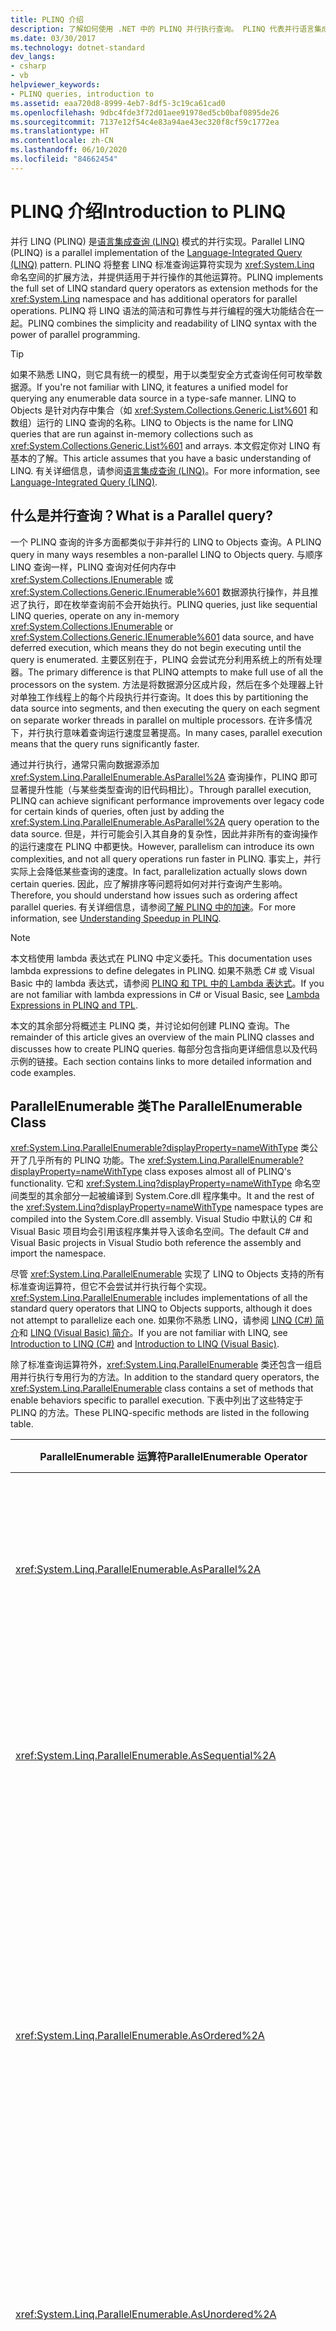 ```yaml
---
title: PLINQ 介绍
description: 了解如何使用 .NET 中的 PLINQ 并行执行查询。 PLINQ 代表并行语言集成查询 (LINQ)。
ms.date: 03/30/2017
ms.technology: dotnet-standard
dev_langs:
- csharp
- vb
helpviewer_keywords:
- PLINQ queries, introduction to
ms.assetid: eaa720d8-8999-4eb7-8df5-3c19ca61cad0
ms.openlocfilehash: 9dbc4fde3f72d01aee91978ed5cb0baf0895de26
ms.sourcegitcommit: 7137e12f54c4e83a94ae43ec320f8cf59c1772ea
ms.translationtype: HT
ms.contentlocale: zh-CN
ms.lasthandoff: 06/10/2020
ms.locfileid: "84662454"
---
```

# <a name="introduction-to-plinq"></a><span data-ttu-id="423ee-104">PLINQ 介绍</span><span class="sxs-lookup"><span data-stu-id="423ee-104">Introduction to PLINQ</span></span>

<span data-ttu-id="423ee-105">并行 LINQ (PLINQ) 是[语言集成查询 (LINQ)](../../csharp/programming-guide/concepts/linq/index.md) 模式的并行实现。</span><span class="sxs-lookup"><span data-stu-id="423ee-105">Parallel LINQ (PLINQ) is a parallel implementation of the [Language-Integrated Query (LINQ)](../../csharp/programming-guide/concepts/linq/index.md) pattern.</span></span> <span data-ttu-id="423ee-106">PLINQ 将整套 LINQ 标准查询运算符实现为 <xref:System.Linq> 命名空间的扩展方法，并提供适用于并行操作的其他运算符。</span><span class="sxs-lookup"><span data-stu-id="423ee-106">PLINQ implements the full set of LINQ standard query operators as extension methods for the <xref:System.Linq> namespace and has additional operators for parallel operations.</span></span> <span data-ttu-id="423ee-107">PLINQ 将 LINQ 语法的简洁和可靠性与并行编程的强大功能结合在一起。</span><span class="sxs-lookup"><span data-stu-id="423ee-107">PLINQ combines the simplicity and readability of LINQ syntax with the power of parallel programming.</span></span>

> [!TIP]
> <span data-ttu-id="423ee-108">如果不熟悉 LINQ，则它具有统一的模型，用于以类型安全方式查询任何可枚举数据源。</span><span class="sxs-lookup"><span data-stu-id="423ee-108">If you're not familiar with LINQ, it features a unified model for querying any enumerable data source in a type-safe manner.</span></span> <span data-ttu-id="423ee-109">LINQ to Objects 是针对内存中集合（如 <xref:System.Collections.Generic.List%601> 和数组）运行的 LINQ 查询的名称。</span><span class="sxs-lookup"><span data-stu-id="423ee-109">LINQ to Objects is the name for LINQ queries that are run against in-memory collections such as <xref:System.Collections.Generic.List%601> and arrays.</span></span> <span data-ttu-id="423ee-110">本文假定你对 LINQ 有基本的了解。</span><span class="sxs-lookup"><span data-stu-id="423ee-110">This article assumes that you have a basic understanding of LINQ.</span></span> <span data-ttu-id="423ee-111">有关详细信息，请参阅[语言集成查询 (LINQ)](../../csharp/programming-guide/concepts/linq/index.md)。</span><span class="sxs-lookup"><span data-stu-id="423ee-111">For more information, see [Language-Integrated Query (LINQ)](../../csharp/programming-guide/concepts/linq/index.md).</span></span>

## <a name="what-is-a-parallel-query"></a><span data-ttu-id="423ee-112">什么是并行查询？</span><span class="sxs-lookup"><span data-stu-id="423ee-112">What is a Parallel query?</span></span>

<span data-ttu-id="423ee-113">一个 PLINQ 查询的许多方面都类似于非并行的 LINQ to Objects 查询。</span><span class="sxs-lookup"><span data-stu-id="423ee-113">A PLINQ query in many ways resembles a non-parallel LINQ to Objects query.</span></span> <span data-ttu-id="423ee-114">与顺序 LINQ 查询一样，PLINQ 查询对任何内存中 <xref:System.Collections.IEnumerable> 或 <xref:System.Collections.Generic.IEnumerable%601> 数据源执行操作，并且推迟了执行，即在枚举查询前不会开始执行。</span><span class="sxs-lookup"><span data-stu-id="423ee-114">PLINQ queries, just like sequential LINQ queries, operate on any in-memory <xref:System.Collections.IEnumerable> or <xref:System.Collections.Generic.IEnumerable%601> data source, and have deferred execution, which means they do not begin executing until the query is enumerated.</span></span> <span data-ttu-id="423ee-115">主要区别在于，PLINQ 会尝试充分利用系统上的所有处理器。</span><span class="sxs-lookup"><span data-stu-id="423ee-115">The primary difference is that PLINQ attempts to make full use of all the processors on the system.</span></span> <span data-ttu-id="423ee-116">方法是将数据源分区成片段，然后在多个处理器上针对单独工作线程上的每个片段执行并行查询。</span><span class="sxs-lookup"><span data-stu-id="423ee-116">It does this by partitioning the data source into segments, and then executing the query on each segment on separate worker threads in parallel on multiple processors.</span></span> <span data-ttu-id="423ee-117">在许多情况下，并行执行意味着查询运行速度显著提高。</span><span class="sxs-lookup"><span data-stu-id="423ee-117">In many cases, parallel execution means that the query runs significantly faster.</span></span>

<span data-ttu-id="423ee-118">通过并行执行，通常只需向数据源添加 <xref:System.Linq.ParallelEnumerable.AsParallel%2A> 查询操作，PLINQ 即可显著提升性能（与某些类型查询的旧代码相比）。</span><span class="sxs-lookup"><span data-stu-id="423ee-118">Through parallel execution, PLINQ can achieve significant performance improvements over legacy code for certain kinds of queries, often just by adding the <xref:System.Linq.ParallelEnumerable.AsParallel%2A> query operation to the data source.</span></span> <span data-ttu-id="423ee-119">但是，并行可能会引入其自身的复杂性，因此并非所有的查询操作的运行速度在 PLINQ 中都更快。</span><span class="sxs-lookup"><span data-stu-id="423ee-119">However, parallelism can introduce its own complexities, and not all query operations run faster in PLINQ.</span></span> <span data-ttu-id="423ee-120">事实上，并行实际上会降低某些查询的速度。</span><span class="sxs-lookup"><span data-stu-id="423ee-120">In fact, parallelization actually slows down certain queries.</span></span> <span data-ttu-id="423ee-121">因此，应了解排序等问题将如何对并行查询产生影响。</span><span class="sxs-lookup"><span data-stu-id="423ee-121">Therefore, you should understand how issues such as ordering affect parallel queries.</span></span> <span data-ttu-id="423ee-122">有关详细信息，请参阅[了解 PLINQ 中的加速](understanding-speedup-in-plinq.md)。</span><span class="sxs-lookup"><span data-stu-id="423ee-122">For more information, see [Understanding Speedup in PLINQ](understanding-speedup-in-plinq.md).</span></span>

> [!NOTE]
> <span data-ttu-id="423ee-123">本文档使用 lambda 表达式在 PLINQ 中定义委托。</span><span class="sxs-lookup"><span data-stu-id="423ee-123">This documentation uses lambda expressions to define delegates in PLINQ.</span></span> <span data-ttu-id="423ee-124">如果不熟悉 C# 或 Visual Basic 中的 lambda 表达式，请参阅 [PLINQ 和 TPL 中的 Lambda 表达式](lambda-expressions-in-plinq-and-tpl.md)。</span><span class="sxs-lookup"><span data-stu-id="423ee-124">If you are not familiar with lambda expressions in C# or Visual Basic, see [Lambda Expressions in PLINQ and TPL](lambda-expressions-in-plinq-and-tpl.md).</span></span>

<span data-ttu-id="423ee-125">本文的其余部分将概述主 PLINQ 类，并讨论如何创建 PLINQ 查询。</span><span class="sxs-lookup"><span data-stu-id="423ee-125">The remainder of this article gives an overview of the main PLINQ classes and discusses how to create PLINQ queries.</span></span> <span data-ttu-id="423ee-126">每部分包含指向更详细信息以及代码示例的链接。</span><span class="sxs-lookup"><span data-stu-id="423ee-126">Each section contains links to more detailed information and code examples.</span></span>

## <a name="the-parallelenumerable-class"></a><span data-ttu-id="423ee-127">ParallelEnumerable 类</span><span class="sxs-lookup"><span data-stu-id="423ee-127">The ParallelEnumerable Class</span></span>

<span data-ttu-id="423ee-128"><xref:System.Linq.ParallelEnumerable?displayProperty=nameWithType> 类公开了几乎所有的 PLINQ 功能。</span><span class="sxs-lookup"><span data-stu-id="423ee-128">The <xref:System.Linq.ParallelEnumerable?displayProperty=nameWithType> class exposes almost all of PLINQ's functionality.</span></span> <span data-ttu-id="423ee-129">它和 <xref:System.Linq?displayProperty=nameWithType> 命名空间类型的其余部分一起被编译到 System.Core.dll 程序集中。</span><span class="sxs-lookup"><span data-stu-id="423ee-129">It and the rest of the <xref:System.Linq?displayProperty=nameWithType> namespace types are compiled into the System.Core.dll assembly.</span></span> <span data-ttu-id="423ee-130">Visual Studio 中默认的 C# 和 Visual Basic 项目均会引用该程序集并导入该命名空间。</span><span class="sxs-lookup"><span data-stu-id="423ee-130">The default C# and Visual Basic projects in Visual Studio both reference the assembly and import the namespace.</span></span>

<span data-ttu-id="423ee-131">尽管 <xref:System.Linq.ParallelEnumerable> 实现了 LINQ to Objects 支持的所有标准查询运算符，但它不会尝试并行执行每个实现。</span><span class="sxs-lookup"><span data-stu-id="423ee-131"><xref:System.Linq.ParallelEnumerable> includes implementations of all the standard query operators that LINQ to Objects supports, although it does not attempt to parallelize each one.</span></span> <span data-ttu-id="423ee-132">如果你不熟悉 LINQ，请参阅 [LINQ (C#) 简介](../../csharp/programming-guide/concepts/linq/index.md)和 [LINQ (Visual Basic) 简介](../../visual-basic/programming-guide/concepts/linq/introduction-to-linq.md)。</span><span class="sxs-lookup"><span data-stu-id="423ee-132">If you are not familiar with LINQ, see [Introduction to LINQ (C#)](../../csharp/programming-guide/concepts/linq/index.md) and [Introduction to LINQ (Visual Basic)](../../visual-basic/programming-guide/concepts/linq/introduction-to-linq.md).</span></span>

<span data-ttu-id="423ee-133">除了标准查询运算符外，<xref:System.Linq.ParallelEnumerable> 类还包含一组启用并行执行专用行为的方法。</span><span class="sxs-lookup"><span data-stu-id="423ee-133">In addition to the standard query operators, the <xref:System.Linq.ParallelEnumerable> class contains a set of methods that enable behaviors specific to parallel execution.</span></span> <span data-ttu-id="423ee-134">下表中列出了这些特定于 PLINQ 的方法。</span><span class="sxs-lookup"><span data-stu-id="423ee-134">These PLINQ-specific methods are listed in the following table.</span></span>

|<span data-ttu-id="423ee-135">ParallelEnumerable 运算符</span><span class="sxs-lookup"><span data-stu-id="423ee-135">ParallelEnumerable Operator</span></span>|<span data-ttu-id="423ee-136">描述</span><span class="sxs-lookup"><span data-stu-id="423ee-136">Description</span></span>|
|---------------------------------|-----------------|
|<xref:System.Linq.ParallelEnumerable.AsParallel%2A>|<span data-ttu-id="423ee-137">PLINQ 的入口点。</span><span class="sxs-lookup"><span data-stu-id="423ee-137">The entry point for PLINQ.</span></span> <span data-ttu-id="423ee-138">指定如果可能，应并行化查询的其余部分。</span><span class="sxs-lookup"><span data-stu-id="423ee-138">Specifies that the rest of the query should be parallelized, if it is possible.</span></span>|
|<xref:System.Linq.ParallelEnumerable.AsSequential%2A>|<span data-ttu-id="423ee-139">指定查询的其余部分应像非并行的 LINQ 查询一样按顺序运行。</span><span class="sxs-lookup"><span data-stu-id="423ee-139">Specifies that the rest of the query should be run sequentially, as a non-parallel LINQ query.</span></span>|
|<xref:System.Linq.ParallelEnumerable.AsOrdered%2A>|<span data-ttu-id="423ee-140">指定 PLINQ 应为查询的其余部分保留源序列的排序，或直到例如通过使用 orderby（在 Visual Basic 中为 Order By）子句更改排序为止。</span><span class="sxs-lookup"><span data-stu-id="423ee-140">Specifies that PLINQ should preserve the ordering of the source sequence for the rest of the query, or until the ordering is changed, for example by the use of an orderby (Order By in Visual Basic) clause.</span></span>|
|<xref:System.Linq.ParallelEnumerable.AsUnordered%2A>|<span data-ttu-id="423ee-141">指定保留源序列的排序不需要查询其余部分的 PLINQ。</span><span class="sxs-lookup"><span data-stu-id="423ee-141">Specifies that PLINQ for the rest of the query is not required to preserve the ordering of the source sequence.</span></span>|
|<xref:System.Linq.ParallelEnumerable.WithCancellation%2A>|<span data-ttu-id="423ee-142">指定 PLINQ 应定期监视请求取消时所提供的取消标记的状态以及取消执行。</span><span class="sxs-lookup"><span data-stu-id="423ee-142">Specifies that PLINQ should periodically monitor the state of the provided cancellation token and cancel execution if it is requested.</span></span>|
|<xref:System.Linq.ParallelEnumerable.WithDegreeOfParallelism%2A>|<span data-ttu-id="423ee-143">指定 PLINQ 应用于并行化查询的处理器的最大数量。</span><span class="sxs-lookup"><span data-stu-id="423ee-143">Specifies the maximum number of processors that PLINQ should use to parallelize the query.</span></span>|
|<xref:System.Linq.ParallelEnumerable.WithMergeOptions%2A>|<span data-ttu-id="423ee-144">提供有关 PLINQ 应如何（如果可能）将并行结果合并回使用线程上的一个序列的提示。</span><span class="sxs-lookup"><span data-stu-id="423ee-144">Provides a hint about how PLINQ should, if it is possible, merge parallel results back into just one sequence on the consuming thread.</span></span>|
|<xref:System.Linq.ParallelEnumerable.WithExecutionMode%2A>|<span data-ttu-id="423ee-145">指定 PLINQ 应如何并行化查询（即使是当默认行为是按顺序运行查询时）。</span><span class="sxs-lookup"><span data-stu-id="423ee-145">Specifies whether PLINQ should parallelize the query even when the default behavior would be to run it sequentially.</span></span>|
|<xref:System.Linq.ParallelEnumerable.ForAll%2A>|<span data-ttu-id="423ee-146">一种多线程枚举方法，与循环访问查询结果不同，它允许在不首先合并回使用者线程的情况下并行处理结果。</span><span class="sxs-lookup"><span data-stu-id="423ee-146">A multithreaded enumeration method that, unlike iterating over the results of the query, enables results to be processed in parallel without first merging back to the consumer thread.</span></span>|
|<span data-ttu-id="423ee-147"><xref:System.Linq.ParallelEnumerable.Aggregate%2A> 重载</span><span class="sxs-lookup"><span data-stu-id="423ee-147"><xref:System.Linq.ParallelEnumerable.Aggregate%2A> overload</span></span>|<span data-ttu-id="423ee-148">对于 PLINQ 唯一的重载，它启用对线程本地分区的中间聚合以及一个用于合并所有分区结果的最终聚合函数。</span><span class="sxs-lookup"><span data-stu-id="423ee-148">An overload that is unique to PLINQ and enables intermediate aggregation over thread-local partitions, plus a final aggregation function to combine the results of all partitions.</span></span>|

## <a name="the-opt-in-model"></a><span data-ttu-id="423ee-149">选择使用模型</span><span class="sxs-lookup"><span data-stu-id="423ee-149">The Opt-in Model</span></span>

<span data-ttu-id="423ee-150">编写查询时，请对数据源调用 <xref:System.Linq.ParallelEnumerable.AsParallel%2A?displayProperty=nameWithType> 扩展方法，以选择使用 PLINQ，如下面的示例所示。</span><span class="sxs-lookup"><span data-stu-id="423ee-150">When you write a query, opt in to PLINQ by invoking the <xref:System.Linq.ParallelEnumerable.AsParallel%2A?displayProperty=nameWithType> extension method on the data source, as shown in the following example.</span></span>

[!code-csharp[PLINQ#1](../../../samples/snippets/csharp/VS_Snippets_Misc/plinq/cs/plinq2_cs.cs#1)]
[!code-vb[PLINQ#1](../../../samples/snippets/visualbasic/VS_Snippets_Misc/plinq/vb/plinq2_vb.vb#1)]

<span data-ttu-id="423ee-151"><xref:System.Linq.ParallelEnumerable.AsParallel%2A> 扩展方法将后续查询运算符（在此示例中为 `where` 和 `select`）绑定到 <xref:System.Linq.ParallelEnumerable?displayProperty=nameWithType> 实现。</span><span class="sxs-lookup"><span data-stu-id="423ee-151">The <xref:System.Linq.ParallelEnumerable.AsParallel%2A> extension method binds the subsequent query operators, in this case, `where` and `select`, to the <xref:System.Linq.ParallelEnumerable?displayProperty=nameWithType> implementations.</span></span>

## <a name="execution-modes"></a><span data-ttu-id="423ee-152">执行模式</span><span class="sxs-lookup"><span data-stu-id="423ee-152">Execution Modes</span></span>

<span data-ttu-id="423ee-153">默认情况下，PLINQ 是保守的。</span><span class="sxs-lookup"><span data-stu-id="423ee-153">By default, PLINQ is conservative.</span></span> <span data-ttu-id="423ee-154">在运行时，PLINQ 基础结构将分析查询的总体结构。</span><span class="sxs-lookup"><span data-stu-id="423ee-154">At run time, the PLINQ infrastructure analyzes the overall structure of the query.</span></span> <span data-ttu-id="423ee-155">如果通过并行可能会提高查询速度，PLINQ 则将源序列分区为可以同时运行的任务。</span><span class="sxs-lookup"><span data-stu-id="423ee-155">If the query is likely to yield speedups by parallelization, PLINQ partitions the source sequence into tasks that can be run concurrently.</span></span> <span data-ttu-id="423ee-156">如果并行化查询不安全，PLINQ 则只会按顺序运行查询。</span><span class="sxs-lookup"><span data-stu-id="423ee-156">If it is not safe to parallelize a query, PLINQ just runs the query sequentially.</span></span> <span data-ttu-id="423ee-157">如果 PLINQ 可以在可能会较昂贵的并行算法或成本较低的顺序算法之间进行选择，它会默认选择顺序算法。</span><span class="sxs-lookup"><span data-stu-id="423ee-157">If PLINQ has a choice between a potentially expensive parallel algorithm or an inexpensive sequential algorithm, it chooses the sequential algorithm by default.</span></span> <span data-ttu-id="423ee-158">可以使用 <xref:System.Linq.ParallelEnumerable.WithExecutionMode%2A> 方法和 <xref:System.Linq.ParallelExecutionMode?displayProperty=nameWithType> 枚举指示 PLINQ 选择并行算法。</span><span class="sxs-lookup"><span data-stu-id="423ee-158">You can use the <xref:System.Linq.ParallelEnumerable.WithExecutionMode%2A> method and the <xref:System.Linq.ParallelExecutionMode?displayProperty=nameWithType> enumeration to instruct PLINQ to select the parallel algorithm.</span></span> <span data-ttu-id="423ee-159">如果你通过测试和测量知道特定查询以并行方式执行得更快时，此做法非常有用。</span><span class="sxs-lookup"><span data-stu-id="423ee-159">This is useful when you know by testing and measurement that a particular query executes faster in parallel.</span></span> <span data-ttu-id="423ee-160">有关详细信息，请参阅[如何：在 PLINQ 中指定执行模式](how-to-specify-the-execution-mode-in-plinq.md)。</span><span class="sxs-lookup"><span data-stu-id="423ee-160">For more information, see [How to: Specify the Execution Mode in PLINQ](how-to-specify-the-execution-mode-in-plinq.md).</span></span>

## <a name="degree-of-parallelism"></a><span data-ttu-id="423ee-161">并行度</span><span class="sxs-lookup"><span data-stu-id="423ee-161">Degree of Parallelism</span></span>

<span data-ttu-id="423ee-162">默认情况下，PLINQ 使用主机计算机上的所有处理器。</span><span class="sxs-lookup"><span data-stu-id="423ee-162">By default, PLINQ uses all of the processors on the host computer.</span></span> <span data-ttu-id="423ee-163">可以使用 <xref:System.Linq.ParallelEnumerable.WithDegreeOfParallelism%2A> 方法指示 PLINQ 使用不超过指定数量的处理器。</span><span class="sxs-lookup"><span data-stu-id="423ee-163">You can instruct PLINQ to use no more than a specified number of processors by using the <xref:System.Linq.ParallelEnumerable.WithDegreeOfParallelism%2A> method.</span></span> <span data-ttu-id="423ee-164">当你要确保计算机上运行的其他进程收到一定的 CPU 时间量时，此做法将非常有用。</span><span class="sxs-lookup"><span data-stu-id="423ee-164">This is useful when you want to make sure that other processes running on the computer receive a certain amount of CPU time.</span></span> <span data-ttu-id="423ee-165">下面的片段将查询限制为最多使用两个处理器。</span><span class="sxs-lookup"><span data-stu-id="423ee-165">The following snippet limits the query to utilizing a maximum of two processors.</span></span>

[!code-csharp[PLINQ#5](../../../samples/snippets/csharp/VS_Snippets_Misc/plinq/cs/plinqsamples.cs#5)]
[!code-vb[PLINQ#5](../../../samples/snippets/visualbasic/VS_Snippets_Misc/plinq/vb/plinq2_vb.vb#5)]

<span data-ttu-id="423ee-166">在查询要执行大量非受计算限制的工作（如文件 I/O）的情况下，最好指定比计算机上的内核数要大的并行度。</span><span class="sxs-lookup"><span data-stu-id="423ee-166">In cases where a query is performing a significant amount of non-compute-bound work such as File I/O, it might be beneficial to specify a degree of parallelism greater than the number of cores on the machine.</span></span>

## <a name="ordered-versus-unordered-parallel-queries"></a><span data-ttu-id="423ee-167">已排序和未排序的并行查询</span><span class="sxs-lookup"><span data-stu-id="423ee-167">Ordered Versus Unordered Parallel Queries</span></span>

<span data-ttu-id="423ee-168">在某些查询中，一个查询运算符必须产生保留源序列排序的结果。</span><span class="sxs-lookup"><span data-stu-id="423ee-168">In some queries, a query operator must produce results that preserve the ordering of the source sequence.</span></span> <span data-ttu-id="423ee-169">为此，PLINQ 提供了 <xref:System.Linq.ParallelEnumerable.AsOrdered%2A> 运算符。</span><span class="sxs-lookup"><span data-stu-id="423ee-169">PLINQ provides the <xref:System.Linq.ParallelEnumerable.AsOrdered%2A> operator for this purpose.</span></span> <span data-ttu-id="423ee-170"><xref:System.Linq.ParallelEnumerable.AsOrdered%2A> 不同于 <xref:System.Linq.ParallelEnumerable.AsSequential%2A>。</span><span class="sxs-lookup"><span data-stu-id="423ee-170"><xref:System.Linq.ParallelEnumerable.AsOrdered%2A> is distinct from <xref:System.Linq.ParallelEnumerable.AsSequential%2A>.</span></span> <span data-ttu-id="423ee-171">尽管仍并行处理 <xref:System.Linq.ParallelEnumerable.AsOrdered%2A> 序列，但会缓冲和排序它的结果。</span><span class="sxs-lookup"><span data-stu-id="423ee-171">An <xref:System.Linq.ParallelEnumerable.AsOrdered%2A> sequence is still processed in parallel, but its results are buffered and sorted.</span></span> <span data-ttu-id="423ee-172">由于顺序暂留通常涉及额外的工作，因此处理 <xref:System.Linq.ParallelEnumerable.AsOrdered%2A> 序列可能比处理默认 <xref:System.Linq.ParallelEnumerable.AsUnordered%2A> 序列更慢。</span><span class="sxs-lookup"><span data-stu-id="423ee-172">Because order preservation typically involves extra work, an <xref:System.Linq.ParallelEnumerable.AsOrdered%2A> sequence might be processed more slowly than the default <xref:System.Linq.ParallelEnumerable.AsUnordered%2A> sequence.</span></span> <span data-ttu-id="423ee-173">特定的已排序并行操作是否比操作的顺序版本更快取决于许多因素。</span><span class="sxs-lookup"><span data-stu-id="423ee-173">Whether a particular ordered parallel operation is faster than a sequential version of the operation depends on many factors.</span></span>

<span data-ttu-id="423ee-174">下面的代码示例演示了如何选择使用顺序保留。</span><span class="sxs-lookup"><span data-stu-id="423ee-174">The following code example shows how to opt in to order preservation.</span></span>

[!code-csharp[PLINQ#3](../../../samples/snippets/csharp/VS_Snippets_Misc/plinq/cs/plinq2_cs.cs#3)]
[!code-vb[PLINQ#3](../../../samples/snippets/visualbasic/VS_Snippets_Misc/plinq/vb/plinq2_vb.vb#3)]

<span data-ttu-id="423ee-175">有关详细信息，请参阅 [PLINQ 中的顺序保留](order-preservation-in-plinq.md)。</span><span class="sxs-lookup"><span data-stu-id="423ee-175">For more information, see [Order Preservation in PLINQ](order-preservation-in-plinq.md).</span></span>

## <a name="parallel-vs-sequential-queries"></a><span data-ttu-id="423ee-176">并行和顺序查询</span><span class="sxs-lookup"><span data-stu-id="423ee-176">Parallel vs. Sequential Queries</span></span>

<span data-ttu-id="423ee-177">某些操作要求按顺序提供源数据。</span><span class="sxs-lookup"><span data-stu-id="423ee-177">Some operations require that the source data be delivered in a sequential manner.</span></span> <span data-ttu-id="423ee-178">必要时，<xref:System.Linq.ParallelEnumerable> 查询运算符自动还原为顺序模式。</span><span class="sxs-lookup"><span data-stu-id="423ee-178">The <xref:System.Linq.ParallelEnumerable> query operators revert to sequential mode automatically when it is required.</span></span> <span data-ttu-id="423ee-179">对于要求顺序执行的用户定义的查询运算符和用户委托，PLINQ 提供了 <xref:System.Linq.ParallelEnumerable.AsSequential%2A> 方法。</span><span class="sxs-lookup"><span data-stu-id="423ee-179">For user-defined query operators and user delegates that require sequential execution, PLINQ provides the <xref:System.Linq.ParallelEnumerable.AsSequential%2A> method.</span></span> <span data-ttu-id="423ee-180">使用 <xref:System.Linq.ParallelEnumerable.AsSequential%2A> 时，查询中的所有后续运算符都会顺序执行，直到再次调用 <xref:System.Linq.ParallelEnumerable.AsParallel%2A>。</span><span class="sxs-lookup"><span data-stu-id="423ee-180">When you use <xref:System.Linq.ParallelEnumerable.AsSequential%2A>, all subsequent operators in the query are executed sequentially until <xref:System.Linq.ParallelEnumerable.AsParallel%2A> is called again.</span></span> <span data-ttu-id="423ee-181">有关详细信息，请参阅[如何：合并并行和顺序 LINQ 查询](how-to-combine-parallel-and-sequential-linq-queries.md)。</span><span class="sxs-lookup"><span data-stu-id="423ee-181">For more information, see [How to: Combine Parallel and Sequential LINQ Queries](how-to-combine-parallel-and-sequential-linq-queries.md).</span></span>

## <a name="options-for-merging-query-results"></a><span data-ttu-id="423ee-182">合并查询结果的选项</span><span class="sxs-lookup"><span data-stu-id="423ee-182">Options for Merging Query Results</span></span>

<span data-ttu-id="423ee-183">当一个 PLINQ 查询并行执行时，它从每个工作线程得到的结果必须合并回到主线程上，以便由 `foreach` 循环（在 Visual Basic 中为 `For Each`）使用或插入到列表或数组中。</span><span class="sxs-lookup"><span data-stu-id="423ee-183">When a PLINQ query executes in parallel, its results from each worker thread must be merged back onto the main thread for consumption by a `foreach` loop (`For Each` in Visual Basic), or insertion into a list or array.</span></span> <span data-ttu-id="423ee-184">例如在某些情况下，指定一个特定类型的合并操作可能会有好处，以更快地开始产生结果。</span><span class="sxs-lookup"><span data-stu-id="423ee-184">In some cases, it might be beneficial to specify a particular kind of merge operation, for example, to begin producing results more quickly.</span></span> <span data-ttu-id="423ee-185">为此，PLINQ 支持 <xref:System.Linq.ParallelEnumerable.WithMergeOptions%2A> 方法和 <xref:System.Linq.ParallelMergeOptions> 枚举。</span><span class="sxs-lookup"><span data-stu-id="423ee-185">For this purpose, PLINQ supports the <xref:System.Linq.ParallelEnumerable.WithMergeOptions%2A> method, and the <xref:System.Linq.ParallelMergeOptions> enumeration.</span></span> <span data-ttu-id="423ee-186">有关详细信息，请参阅 [PLINQ 中的合并选项](merge-options-in-plinq.md)。</span><span class="sxs-lookup"><span data-stu-id="423ee-186">For more information, see [Merge Options in PLINQ](merge-options-in-plinq.md).</span></span>

## <a name="the-forall-operator"></a><span data-ttu-id="423ee-187">ForAll 运算符</span><span class="sxs-lookup"><span data-stu-id="423ee-187">The ForAll Operator</span></span>

<span data-ttu-id="423ee-188">在顺序 LINQ 查询中，执行一直延迟到在 `foreach`（Visual Basic 中为 `For Each`）循环中或通过调用 <xref:System.Linq.ParallelEnumerable.ToList%2A>、<xref:System.Linq.ParallelEnumerable.ToArray%2A> 或 <xref:System.Linq.ParallelEnumerable.ToDictionary%2A> 等方法枚举查询。</span><span class="sxs-lookup"><span data-stu-id="423ee-188">In sequential LINQ queries, execution is deferred until the query is enumerated either in a `foreach` (`For Each` in Visual Basic) loop or by invoking a method such as <xref:System.Linq.ParallelEnumerable.ToList%2A> , <xref:System.Linq.ParallelEnumerable.ToArray%2A> , or <xref:System.Linq.ParallelEnumerable.ToDictionary%2A>.</span></span> <span data-ttu-id="423ee-189">在 PLINQ 中，还可以使用 `foreach` 执行查询以及循环访问结果。</span><span class="sxs-lookup"><span data-stu-id="423ee-189">In PLINQ, you can also use `foreach` to execute the query and iterate through the results.</span></span> <span data-ttu-id="423ee-190">但是，`foreach` 本身不会并行运行，因此，它要求将所有并行任务的输出合并回该循环正在上面运行的线程中。</span><span class="sxs-lookup"><span data-stu-id="423ee-190">However, `foreach` itself does not run in parallel, and therefore, it requires that the output from all parallel tasks be merged back into the thread on which the loop is running.</span></span> <span data-ttu-id="423ee-191">在 PLINQ 中，在必须保留查询结果的最终排序，以及以按串行方式处理结果时，例如当为每个元素调用 `Console.WriteLine` 时，则可以使用 `foreach`。</span><span class="sxs-lookup"><span data-stu-id="423ee-191">In PLINQ, you can use `foreach` when you must preserve the final ordering of the query results, and also whenever you are processing the results in a serial manner, for example when you are calling `Console.WriteLine` for each element.</span></span> <span data-ttu-id="423ee-192">为了在无需顺序暂留以及可自行并行处理结果时更快地执行查询，请使用 <xref:System.Linq.ParallelEnumerable.ForAll%2A> 方法执行 PLINQ 查询。</span><span class="sxs-lookup"><span data-stu-id="423ee-192">For faster query execution when order preservation is not required and when the processing of the results can itself be parallelized, use the <xref:System.Linq.ParallelEnumerable.ForAll%2A> method to execute a PLINQ query.</span></span> <span data-ttu-id="423ee-193"><xref:System.Linq.ParallelEnumerable.ForAll%2A> 不执行最终的这一合并步骤。</span><span class="sxs-lookup"><span data-stu-id="423ee-193"><xref:System.Linq.ParallelEnumerable.ForAll%2A> does not perform this final merge step.</span></span> <span data-ttu-id="423ee-194">下面的代码示例说明如何使用 <xref:System.Linq.ParallelEnumerable.ForAll%2A> 方法。</span><span class="sxs-lookup"><span data-stu-id="423ee-194">The following code example shows how to use the <xref:System.Linq.ParallelEnumerable.ForAll%2A> method.</span></span> <span data-ttu-id="423ee-195">此处使用 <xref:System.Collections.Concurrent.ConcurrentBag%601?displayProperty=nameWithType> 是因为它已优化，可以同时添加多个线程，而无需尝试移除任何项。</span><span class="sxs-lookup"><span data-stu-id="423ee-195"><xref:System.Collections.Concurrent.ConcurrentBag%601?displayProperty=nameWithType> is used here because it is optimized for multiple threads adding concurrently without attempting to remove any items.</span></span>

[!code-csharp[PLINQ#4](../../../samples/snippets/csharp/VS_Snippets_Misc/plinq/cs/plinq2_cs.cs#4)]
[!code-vb[PLINQ#4](../../../samples/snippets/visualbasic/VS_Snippets_Misc/plinq/vb/plinq2_vb.vb#4)]

<span data-ttu-id="423ee-196">下图展示了 `foreach` 与 <xref:System.Linq.ParallelEnumerable.ForAll%2A> 在查询执行方面的区别。</span><span class="sxs-lookup"><span data-stu-id="423ee-196">The following illustration shows the difference between `foreach` and <xref:System.Linq.ParallelEnumerable.ForAll%2A> with regard to query execution.</span></span>

<span data-ttu-id="423ee-197">![ForAll 与ForEach](media/vs-isvnt-allvseach.png "VS_ISVNT_ALLvsEACH")</span><span class="sxs-lookup"><span data-stu-id="423ee-197">![ForAll vs. ForEach](media/vs-isvnt-allvseach.png "VS_ISVNT_ALLvsEACH")</span></span>

## <a name="cancellation"></a><span data-ttu-id="423ee-198">取消</span><span class="sxs-lookup"><span data-stu-id="423ee-198">Cancellation</span></span>

<span data-ttu-id="423ee-199">PLINQ 在 .NET Framework 4 中与取消类型集成在一起。</span><span class="sxs-lookup"><span data-stu-id="423ee-199">PLINQ is integrated with the cancellation types in .NET Framework 4.</span></span> <span data-ttu-id="423ee-200">（有关详细信息，请参阅[托管线程中的取消](../threading/cancellation-in-managed-threads.md)。）因此，与顺序 LINQ to Objects 查询不同，可以取消 PLINQ 查询。</span><span class="sxs-lookup"><span data-stu-id="423ee-200">(For more information, see [Cancellation in Managed Threads](../threading/cancellation-in-managed-threads.md).) Therefore, unlike sequential LINQ to Objects queries, PLINQ queries can be canceled.</span></span> <span data-ttu-id="423ee-201">若要创建可取消 PLINQ 查询，请在查询中使用 <xref:System.Linq.ParallelEnumerable.WithCancellation%2A> 运算符，并提供 <xref:System.Threading.CancellationToken> 实例作为参数。</span><span class="sxs-lookup"><span data-stu-id="423ee-201">To create a cancelable PLINQ query, use the <xref:System.Linq.ParallelEnumerable.WithCancellation%2A> operator on the query and provide a <xref:System.Threading.CancellationToken> instance as the argument.</span></span> <span data-ttu-id="423ee-202">如果令牌上的 <xref:System.Threading.CancellationToken.IsCancellationRequested%2A> 属性设置为 true，PLINQ 就会注意到它，停止处理所有线程并抛出 <xref:System.OperationCanceledException>。</span><span class="sxs-lookup"><span data-stu-id="423ee-202">When the <xref:System.Threading.CancellationToken.IsCancellationRequested%2A> property on the token is set to true, PLINQ will notice it, stop processing on all threads, and throw an <xref:System.OperationCanceledException>.</span></span>

<span data-ttu-id="423ee-203">在设置取消标记后，PLINQ 查询还可能会继续处理一些元素。</span><span class="sxs-lookup"><span data-stu-id="423ee-203">It is possible that a PLINQ query might continue to process some elements after the cancellation token is set.</span></span>

<span data-ttu-id="423ee-204">为了提高响应速度，还可以在长时间运行的用户委托中响应取消请求。</span><span class="sxs-lookup"><span data-stu-id="423ee-204">For greater responsiveness, you can also respond to cancellation requests in long-running user delegates.</span></span> <span data-ttu-id="423ee-205">有关详细信息，请参阅[如何：取消 PLINQ 查询](how-to-cancel-a-plinq-query.md)。</span><span class="sxs-lookup"><span data-stu-id="423ee-205">For more information, see [How to: Cancel a PLINQ Query](how-to-cancel-a-plinq-query.md).</span></span>

## <a name="exceptions"></a><span data-ttu-id="423ee-206">异常</span><span class="sxs-lookup"><span data-stu-id="423ee-206">Exceptions</span></span>

<span data-ttu-id="423ee-207">当一个 PLINQ 查询执行时，可能会同时从不同的线程引发多个异常。</span><span class="sxs-lookup"><span data-stu-id="423ee-207">When a PLINQ query executes, multiple exceptions might be thrown from different threads simultaneously.</span></span> <span data-ttu-id="423ee-208">此外，处理异常的代码可能与引发异常的代码处于不同的线程上。</span><span class="sxs-lookup"><span data-stu-id="423ee-208">Also, the code to handle the exception might be on a different thread than the code that threw the exception.</span></span> <span data-ttu-id="423ee-209">PLINQ 使用 <xref:System.AggregateException> 类型封装查询抛出的所有异常，并将这些异常封送回调用线程。</span><span class="sxs-lookup"><span data-stu-id="423ee-209">PLINQ uses the <xref:System.AggregateException> type to encapsulate all the exceptions that were thrown by a query, and marshal those exceptions back to the calling thread.</span></span> <span data-ttu-id="423ee-210">在调用线程上，只需要一个 try-catch 块。</span><span class="sxs-lookup"><span data-stu-id="423ee-210">On the calling thread, only one try-catch block is required.</span></span> <span data-ttu-id="423ee-211">不过，可以循环访问在 <xref:System.AggregateException> 中封装的所有异常，并捕获任何可以安全恢复的异常。</span><span class="sxs-lookup"><span data-stu-id="423ee-211">However, you can iterate through all of the exceptions that are encapsulated in the <xref:System.AggregateException> and catch any that you can safely recover from.</span></span> <span data-ttu-id="423ee-212">在极少数情况下，可能会抛出未在 <xref:System.AggregateException> 中包装的一些异常，<xref:System.Threading.ThreadAbortException> 也没有进行包装。</span><span class="sxs-lookup"><span data-stu-id="423ee-212">In rare cases, some exceptions may be thrown that are not wrapped in an <xref:System.AggregateException>, and <xref:System.Threading.ThreadAbortException>s  are also not wrapped.</span></span>

<span data-ttu-id="423ee-213">如果允许异常向上冒泡回到联接线程，则查询也许可以在引发异常后继续处理一些项。</span><span class="sxs-lookup"><span data-stu-id="423ee-213">When exceptions are allowed to bubble up back to the joining thread, then it is possible that a query may continue to process some items after the exception is raised.</span></span>

<span data-ttu-id="423ee-214">有关详细信息，请参阅[如何：处理 PLINQ 查询中的异常](how-to-handle-exceptions-in-a-plinq-query.md)。</span><span class="sxs-lookup"><span data-stu-id="423ee-214">For more information, see [How to: Handle Exceptions in a PLINQ Query](how-to-handle-exceptions-in-a-plinq-query.md).</span></span>

## <a name="custom-partitioners"></a><span data-ttu-id="423ee-215">自定义分区程序</span><span class="sxs-lookup"><span data-stu-id="423ee-215">Custom Partitioners</span></span>

<span data-ttu-id="423ee-216">在某些情况下，可以通过编写利用源数据的某些特征的自定义分区程序来提高查询性能。</span><span class="sxs-lookup"><span data-stu-id="423ee-216">In some cases, you can improve query performance by writing a custom partitioner that takes advantage of some characteristic of the source data.</span></span> <span data-ttu-id="423ee-217">在查询中，自定义分区程序本身是被查询的可枚举对象。</span><span class="sxs-lookup"><span data-stu-id="423ee-217">In the query, the custom partitioner itself is the enumerable object that is queried.</span></span>

[!code-csharp[PLINQ#2](../../../samples/snippets/csharp/VS_Snippets_Misc/plinq/cs/plinq2_cs.cs#2)]
[!code-vb[PLINQ#2](../../../samples/snippets/visualbasic/VS_Snippets_Misc/plinq/vb/plinq3.vb#2)]

<span data-ttu-id="423ee-218">PLINQ 支持固定数量的分区（尽管在运行时期间为了负载均衡可能会将数据重新动态分配到这些分区）。</span><span class="sxs-lookup"><span data-stu-id="423ee-218">PLINQ supports a fixed number of partitions (although data may be dynamically reassigned to those partitions during run time for load balancing.).</span></span> <span data-ttu-id="423ee-219"><xref:System.Threading.Tasks.Parallel.For%2A> 和 <xref:System.Threading.Tasks.Parallel.ForEach%2A> 仅支持动态分区。也就是说，分区数在运行时发生变化。</span><span class="sxs-lookup"><span data-stu-id="423ee-219"><xref:System.Threading.Tasks.Parallel.For%2A> and <xref:System.Threading.Tasks.Parallel.ForEach%2A> support only dynamic partitioning, which means that the number of partitions changes at run time.</span></span> <span data-ttu-id="423ee-220">有关详细信息，请参阅 [PLINQ 和 TPL 的自定义分区程序](custom-partitioners-for-plinq-and-tpl.md)。</span><span class="sxs-lookup"><span data-stu-id="423ee-220">For more information, see [Custom Partitioners for PLINQ and TPL](custom-partitioners-for-plinq-and-tpl.md).</span></span>

## <a name="measuring-plinq-performance"></a><span data-ttu-id="423ee-221">衡量 PLINQ 性能</span><span class="sxs-lookup"><span data-stu-id="423ee-221">Measuring PLINQ Performance</span></span>

<span data-ttu-id="423ee-222">在很多情况下，可以并行化查询，但是设置并行查询的开销可能会超出获得的性能收益。</span><span class="sxs-lookup"><span data-stu-id="423ee-222">In many cases, a query can be parallelized, but the overhead of setting up the parallel query outweighs the performance benefit gained.</span></span> <span data-ttu-id="423ee-223">如果查询不执行大量的计算，或者如果数据源较小，则 PLINQ 查询的速度可能比顺序 LINQ to Objects 查询的速度慢。</span><span class="sxs-lookup"><span data-stu-id="423ee-223">If a query does not perform much computation or if the data source is small, a PLINQ query may be slower than a sequential LINQ to Objects query.</span></span> <span data-ttu-id="423ee-224">可以在 Visual Studio Team Server 中使用并行性能分析器比较各种查询的性能，查找处理瓶颈，以及确定查询是并行运行还是按顺序运行。</span><span class="sxs-lookup"><span data-stu-id="423ee-224">You can use the Parallel Performance Analyzer in Visual Studio Team Server to compare the performance of various queries, to locate processing bottlenecks, and to determine whether your query is running in parallel or sequentially.</span></span> <span data-ttu-id="423ee-225">有关详细信息，请参阅[并发可视化工具 SDK](/visualstudio/profiling/concurrency-visualizer)和[如何：衡量 PLINQ 查询性能](how-to-measure-plinq-query-performance.md)。</span><span class="sxs-lookup"><span data-stu-id="423ee-225">For more information, see [Concurrency Visualizer](/visualstudio/profiling/concurrency-visualizer) and [How to: Measure PLINQ Query Performance](how-to-measure-plinq-query-performance.md).</span></span>

## <a name="see-also"></a><span data-ttu-id="423ee-226">请参阅</span><span class="sxs-lookup"><span data-stu-id="423ee-226">See also</span></span>

- [<span data-ttu-id="423ee-227">并行 LINQ (PLINQ)</span><span class="sxs-lookup"><span data-stu-id="423ee-227">Parallel LINQ (PLINQ)</span></span>](introduction-to-plinq.md)
- [<span data-ttu-id="423ee-228">了解 PLINQ 中的加速</span><span class="sxs-lookup"><span data-stu-id="423ee-228">Understanding Speedup in PLINQ</span></span>](understanding-speedup-in-plinq.md)
